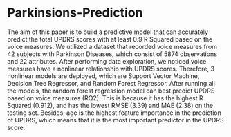 # Parkinsions-Prediction
The aim of this paper is to build a predictive model
that can accurately predict the total UPDRS scores with at
least 0.9 R Squared based on the voice measures. We utilized
a dataset that recorded voice measures from 42 subjects with
Parkinson Diseases, which consist of 5874 observations and
22 attributes. After performing data exploration, we noticed
voice measures have a nonlinear relationship with UPDRS
scores. Therefore, 3 nonlinear models are deployed, which
are Support Vector Machine, Decision Tree Regressor, and
Random Forest Regressor. After running all the models, the
random forest regression model can best predict UPDRS
based on voice measures (RQ2). This is because it has the
highest R Squared (0.912), and has the lowest RMSE (3.39)
and MAE (2.38) on the testing set. Besides, age is the highest
feature importance in the prediction of UPDRS, which
means that it is the most important predictor in the UPDRS
score.
